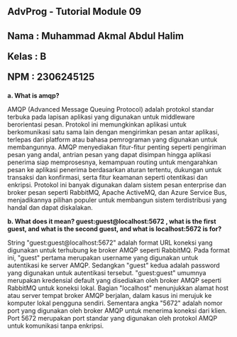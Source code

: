 ## AdvProg - Tutorial Module 09
<h2>
Nama   : Muhammad Akmal Abdul Halim

Kelas  : B

NPM    : 2306245125
</h2>

**a. What is amqp?**

AMQP (Advanced Message Queuing Protocol) adalah protokol standar terbuka pada lapisan aplikasi yang digunakan untuk middleware berorientasi pesan. Protokol ini memungkinkan aplikasi untuk berkomunikasi satu sama lain dengan mengirimkan pesan antar aplikasi, terlepas dari platform atau bahasa pemrograman yang digunakan untuk membangunnya. AMQP menyediakan fitur-fitur penting seperti pengiriman pesan yang andal, antrian pesan yang dapat disimpan hingga aplikasi penerima siap memprosesnya, kemampuan routing untuk mengarahkan pesan ke aplikasi penerima berdasarkan aturan tertentu, dukungan untuk transaksi dan konfirmasi, serta fitur keamanan seperti otentikasi dan enkripsi. Protokol ini banyak digunakan dalam sistem pesan enterprise dan broker pesan seperti RabbitMQ, Apache ActiveMQ, dan Azure Service Bus, menjadikannya pilihan populer untuk membangun sistem terdistribusi yang handal dan dapat diskalakan.

**b. What does it mean? guest:guest@localhost:5672 , what is the first guest, and what
is the second guest, and what is localhost:5672 is for?**

String "guest:guest@localhost:5672" adalah format URL koneksi yang digunakan untuk terhubung ke broker AMQP seperti RabbitMQ. Pada format ini, "guest" pertama merupakan username yang digunakan untuk autentikasi ke server AMQP. Sedangkan "guest" kedua adalah password yang digunakan untuk autentikasi tersebut. "guest:guest" umumnya merupakan kredensial default yang disediakan oleh broker AMQP seperti RabbitMQ untuk koneksi lokal. Bagian "localhost" menunjukkan alamat host atau server tempat broker AMQP berjalan, dalam kasus ini merujuk ke komputer lokal pengguna sendiri. Sementara angka "5672" adalah nomor port yang digunakan oleh broker AMQP untuk menerima koneksi dari klien. Port 5672 merupakan port standar yang digunakan oleh protokol AMQP untuk komunikasi tanpa enkripsi.